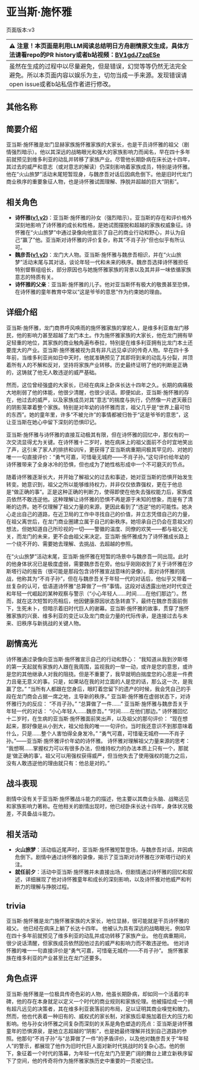 # 亚当斯·施怀雅
页面版本:v3
 

| :warning: 注意！本页面是利用LLM阅读总结明日方舟剧情原文生成，具体方法请看repo的PR history或者b站视频：[BV1gdJ7zqESe](https://www.bilibili.com/video/BV1gdJ7zqESe/)         |
|:----------------------------|
| 虽然在生成的过程中以尽量避免，但是错误，幻觉等等仍然无法完全避免。所以本页面内容以娱乐为主，切勿当成一手来源。发现错误请open issue或者b站私信作者进行修改。|



## 其他名称

## 简要介绍
亚当斯·施怀雅是龙门显赫家族施怀雅家族的大家长，也是干员诗怀雅的祖父（剧情强烈暗示）。他以其深远的战略眼光和强大的家族影响力而闻名，早在四十多年前就预见到维多利亚的动乱并转移了家族产业。尽管他长期卧病在床长达十四年，其过去的威严和意志（或对意志的解读）仍深刻影响着家族成员，特别是诗怀雅。他在“火山旅梦”活动末尾短暂现身，与魏彦吾对话后因病危倒下。他是旧时代龙门商业秩序的重要象征人物，也是诗怀雅试图理解、挣脱并超越的巨大“阴影”。
## 相关角色
-   **诗怀雅([v1](../chars/char_308_swire.md),[v2](char_308_swire.md))**：亚当斯·施怀雅的孙女（强烈暗示）。亚当斯的存在和评价格外深刻地影响了诗怀雅的成长和性格，是她试图摆脱和超越的家族权威象征。诗怀雅在“火山旅梦”中通过录像向他宣示了自己的商业行动和野心，并认为自己“赢了”他。亚当斯对诗怀雅的评价复杂，称其“不肖子孙”但也似乎有所认可。
-   **魏彦吾([v1](../chars/extended_char_wei_yan_wu.md),[v2](extended_char_wei_yan_wu.md))**：龙门大人物。亚当斯·施怀雅与魏彦吾相识，并在“火山旅梦”活动末尾与其对话，谈论年轻一代和未来的秩序。魏彦吾选择诗怀雅担任特别督察组组长，部分原因也与她施怀雅家族的背景以及其并非一味依循家族意志的特质有关。
-   **诗怀雅的父亲**：亚当斯·施怀雅的儿子。他对亚当斯怀有极大的敬畏甚至恐惧，在诗怀雅的童年教育中常以“这是爷爷的意思”作为约束她的理由。
## 详细介绍
亚当斯·施怀雅，龙门商界呼风唤雨的施怀雅家族的掌舵人，是维多利亚裔龙门移民，他的影响力甚至超越了龙门本土。作为施怀雅家族的大家长，他在龙门拥有举足轻重的地位，其家族的商业触角遍布泰拉，特别是在维多利亚拥有比龙门本土还要庞大的产业。亚当斯·施怀雅被视为具有非凡远见卓识的传奇人物。早在四十多年前，当维多利亚尚如日中天时，他就准确预见了其即将到来的动乱与分裂，并顶着所有人的不解和反对，坚持将家族产业转移。历史最终证明了他的判断是正确的，这铸就了他无人敢违逆的威严基础。

然而，这位曾经强盛的大家长，已经在病床上卧床长达十四年之久。长期的病痛极大地削弱了他的体能，他很少清醒，也很少说话。即便如此，亚当斯·施怀雅的存在，他过去的威严，以及家族成员对其“意志”的揣度与执行，仍然像一片遮天蔽日的阴影笼罩着整个家族。特别是对年幼的诗怀雅而言，祖父几乎是“世界上最可怕的东西”。她的童年里，许多“不被允许”的事情都被归咎于“这是爷爷的意思”，这让亚当斯在她心中留下深刻的恐惧印记。

亚当斯·施怀雅与诗怀雅的直接互动极其有限，但在诗怀雅的回忆中，那仅有的一次交流显得尤为关键。在诗怀雅十二岁时，她在病床上的祖父面前不合时宜地笑出了声，这引来了家人的排挤和训斥，更获得了亚当斯病重期间极其罕见的、对她的唯一一句直接评价：“勇气可嘉，可惜毫无城府——不肖子孙。”这句评价给年幼的诗怀雅带来了全身冰冷的恐惧，但也成为了她性格形成中一个不可磨灭的节点。

随着诗怀雅逐渐长大，并开始了解祖父的过去和事迹，她对亚当斯的恐惧开始发生转变。她意识到，祖父之所以能够维持权力，并非仅仅依靠强权，更在于他总是“做正确的事”。正是这种正确的判断力，使得即使在他失去强权能力后，家族成员依然不敢违逆他。这种理解让诗怀雅的恐惧不再是源于未知的想象，而是有了清晰的边界。她不仅理解了祖父力量的来源，更因此看到了“违逆”他的可能性。她决心走出自己的道路，在近卫局的工作中寻找自己的价值，并立志凭借自己的力量，在祖父离世后，在龙门商业圈建立属于自己的新秩序。她坦承自己仍会在意祖父的想法，但她知道自己所珍视的一切——警徽的温度、同僚的欢笑——都与祖父无关，而龙门的未来，更不会由祖父来决定。亚当斯·施怀雅成为了诗怀雅成长路上一个绕不开的、需要她去理解、去挑战、去超越的参照。

在“火山旅梦”活动末尾，亚当斯·施怀雅在短暂的场景中与魏彦吾一同出现。此时的他身体状况已是极度虚弱，需要魏彦吾在旁。他似乎刚刚收到了关于诗怀雅在汐斯塔行动的报告（很可能是那段包含诗怀雅宣战意味的录像）。面对诗怀雅的挑战，他称其为“不肖子孙”，但在与魏彦吾关于年轻一代的对话后，他似乎又带着一丝复杂的认可，低语道诗怀雅“总算做了一件”事情。这段对话透露出他对时代变迁和年轻一代崛起的某种观察与警示（“小心年轻人……时间……在他们那边”）。然而，就在这次短暂的亮相后，他因健康原因状态急转直下，最终在魏彦吾面前倒下，生死未卜，但暗示着旧时代巨人的谢幕。亚当斯·施怀雅的故事，贯穿了施怀雅家族的兴衰、维多利亚的变迁以及龙门商业力量的代际传承，是连接过去与未来、旧秩序与新挑战的关键人物。
## 剧情高光
诗怀雅通过录像向亚当斯·施怀雅宣示自己的行动和野心：
“我知道从我到汐斯塔的第一天起就有家族的人跟在我周围，监视我的一举一动，或许是您的意思，或许是您的其他继承人对我的阻挠。但是不重要了，我早就明白揣度您的心思是一件费力且毫无意义的事。只是，如果站在我的对立面的人是您的话，那么这一次，是我赢了您。”
“当所有人都跟在您身后，眼盯着您留下的遗产的时候，我会凭自己的手段在龙门商会占据一席之地，主导新的秩序。”
亚当斯·施怀雅在虚弱状态下，对诗怀雅行为的反应：
“不肖子孙。”
“总算做了一件......”
亚当斯·施怀雅与魏彦吾关于年轻一代的对话：
“小心年轻人......魏彦吾。”
“时间......在他们那边。”
诗怀雅回忆十二岁时，在生病的亚当斯·施怀雅面前笑出声，以及祖父的那句评价：
“现在想起来，那好像是从小到大，祖父给我的唯一一句评价。当时我还意识不到那意味着什么，只是......整个人害怕得全身发冷。”
“勇气可嘉，可惜毫无城府——不肖子孙。”——亚当斯·施怀雅评价年幼的诗怀雅。
诗怀雅对理解祖父力量来源的思考：
“我想啊......掌握权力可以有很多办法，但维持权力的办法本质上只有一个，那就是‘做正确的事’。祖父可以用强权获得威严，但当他失去了使用强权的能力之后，没有人敢违逆他的理由就只有：他总是对的。”
## 战斗表现
剧情中没有关于亚当斯·施怀雅战斗能力的描述，他主要以其商业头脑、战略远见和家族影响力著称。在他相关的剧情出现时，他已经卧床长达十四年，身体状况极差，不具备战斗能力。
## 相关活动
-   **火山旅梦**：活动临近尾声时，亚当斯·施怀雅短暂登场，与魏彦吾对话，并因病危倒下。剧情中通过诗怀雅的录像，揭示了亚当斯对诗怀雅在汐斯塔行动的关注。
-   **就任前夕**：活动中亚当斯·施怀雅并未直接出场，但剧情通过诗怀雅的回忆和叙述，详细展现了他对诗怀雅童年和成长的深刻影响，以及诗怀雅对他威严和判断力的理解与挣脱过程。
## trivia
亚当斯·施怀雅是龙门施怀雅家族的大家长，地位显赫，很可能就是干员诗怀雅的祖父。
他已经在病床上躺了长达十四年。
他被认为具有深远的战略眼光，例如早在四十多年前就预见了维多利亚的动乱并成功转移了家族产业。
他在病重期间，很少说话清醒，但家族成员依然因他过去的威严和影响力而不敢违逆他。
他对诗怀雅的唯一一句直接评价是“勇气可嘉，可惜毫无城府——不肖子孙”。
施怀雅家族在维多利亚的产业甚至比在龙门还要多。
## 角色点评
亚当斯·施怀雅是一位极具传奇色彩的人物，他虽长期卧病，却如同一个活着的丰碑，他的存在本身就足以定义一个时代的商业规则和家族伦理。他被描绘成一个拥有超凡远见的决策者，其在维多利亚衰落前的布局，足以证明其商业嗅觉和魄力。然而，他也代表着一种旧有的、威权式的家长制，对家族后辈施加着巨大的压力和影响。他与孙女诗怀雅之间复杂而深刻的关系是角色塑造的亮点：亚当斯是诗怀雅童年的恐惧源泉，是她立志超越的“阴影”，也是她最终理解并找到自己道路的参照。他那句“不肖子孙”与“总算做了一件”的矛盾评价，以及他对魏彦吾关于“年轻人”的警示，都展现了他作为旧时代巨人面对新时代挑战时的复杂心态。他的倒下，象征着一个时代的落幕，为年轻一代在龙门乃至更广阔的舞台上建立新秩序留下了空间，他的传奇将作为施怀雅家族历史中重要的一页被记住。